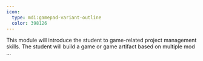 ```yaml
---
icon:
  type: mdi:gamepad-variant-outline
  color: 398126
---
```


This module will introduce the student to game-related project management skills. The student will build a game or game artifact based on multiple mod ... 
